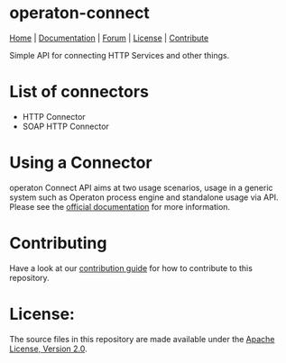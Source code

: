 operaton-connect
===============

<p>
  <a href="https://operaton.org/">Home</a> |
  <a href="https://docs.operaton.org/manual/latest/reference/connect/">Documentation</a> |
  <a href="https://forum.operaton.org/">Forum</a> |
  <a href="../LICENSE">License</a> |
  <a href="../CONTRIBUTING.md">Contribute</a>
</p>

Simple API for connecting HTTP Services and other things.

# List of connectors

* HTTP Connector
* SOAP HTTP Connector

# Using a Connector

operaton Connect API aims at two usage scenarios, usage in a generic system such as Operaton
process engine and standalone usage via API. Please see the [official documentation](https://docs.operaton.org/manual/latest/reference/connect/) for more information.

# Contributing

Have a look at our [contribution guide](https://github.com/operaton/operaton/blob/main/CONTRIBUTING.md) for how to contribute to this repository.


# License:

The source files in this repository are made available under the <a href="../LICENSE">Apache License, Version 2.0</a>.



[CONTRIBUTING.md]: https://github.com/operaton/operaton/blob/main/CONTRIBUTING.md

